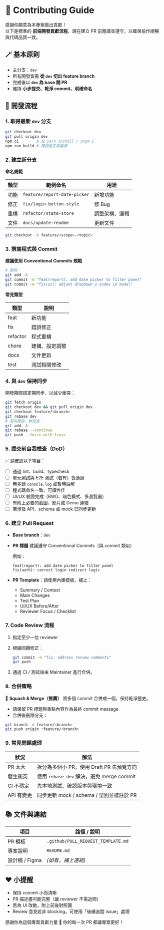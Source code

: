 # 🧩 Contributing Guide

感謝你願意為本專案做出貢獻！  
以下是標準的 **前端開發貢獻流程**，請在建立 PR 前閱讀並遵守，以確保協作順暢與代碼品質一致。

## 🪄 基本原則

- 主分支：`dev`  
- 所有開發皆需 **從 `dev` 切出 feature branch**  
- 完成後以 **`dev` 為 base 開 PR**  
- 維持 **小步提交、乾淨 commit、明確命名**

## 🧱 開發流程

### 1. 取得最新 `dev` 分支

```bash
git checkout dev
git pull origin dev
npm ci        # 或 yarn install / pnpm i
npm run build # 確認能正常編譯
```

### 2. 建立新分支

**命名規範**

| 類型 | 範例命名                         | 用途      |
| -- | ---------------------------- | ------- |
| 功能 | `feature/report-date-picker` | 新增功能    |
| 修正 | `fix/login-button-style`     | 修 Bug   |
| 重構 | `refactor/state-store`       | 調整架構、邏輯 |
| 文件 | `docs/update-readme`         | 更新文件    |

```bash
git checkout -b feature/<scope>-<topic>
```

### 3. 撰寫程式與 Commit

**建議使用 Conventional Commits 規範**

```bash
# 範例
git add -A
git commit -m "feat(report): add date picker to filter panel"
git commit -m "fix(ui): adjust dropdown z-index in modal"
```

**常見類型**

| 類型       | 說明      |
| -------- | ------- |
| feat     | 新功能     |
| fix      | 錯誤修正    |
| refactor | 程式重構    |
| chore    | 建構、設定調整 |
| docs     | 文件更新    |
| test     | 測試相關修改  |

### 4. 與 `dev` 保持同步

開發期間請定期同步，以減少衝突：

```bash
git fetch origin
git checkout dev && git pull origin dev
git checkout feature/<branch>
git rebase dev
# 若有衝突，解完後：
git add -A
git rebase --continue
git push --force-with-lease
```

### 5. 提交前自我檢查（DoD）

✅ 請確認以下項目：

* [ ] 通過 lint、build、typecheck
* [ ] 單元測試與 E2E 測試（若有）皆通過
* [ ] 無多餘 `console.log` 或暫時註解
* [ ] 程式碼命名一致、可讀性佳
* [ ] UI/UX 驗證完成（RWD、暗色模式、多瀏覽器）
* [ ] 有附上必要的截圖、影片或 Demo 連結
* [ ] 若涉及 API，schema 或 mock 已同步更新

### 6. 建立 Pull Request

* **Base branch**：`dev`

* **PR 標題** 建議遵守 Conventional Commits（與 commit 類似）

  例如：

  ```
  feat(report): add date picker to filter panel
  fix(auth): correct login redirect logic
  ```

* **PR Template**：請使用內建模板，補上：

  * Summary / Context
  * Main Changes
  * Test Plan
  * UI/UX Before/After
  * Reviewer Focus / Checklist

### 7. Code Review 流程

1. 指定至少一位 reviewer

2. 根據回饋修正：

   ```bash
   git commit -m "fix: address review comments"
   git push
   ```

3. 通過 CI / 測試後由 Maintainer 進行合併。

### 8. 合併策略

🔹 **Squash & Merge（推薦）**
將多個 commit 合併成一個，保持乾淨歷史。

* 請保留 PR 標題與重點內容作為最終 commit message
* 合併後刪除分支：

```bash
git branch -d feature/<branch>
git push origin :feature/<branch>
```

### 9. 常見問題處理

| 狀況      | 解法                                 |
| ------- | ---------------------------------- |
| PR 太大   | 拆分為多個小 PR，使用 Draft PR 先預覽方向        |
| 發生衝突    | 使用 `rebase dev` 解決，避免 merge commit |
| CI 不穩定  | 先本地測試、確認版本與環境一致                    |
| API 有變更 | 同步更新 mock / schema / 型別並標註於 PR     |

## 📚 文件與連結

| 項目          | 路徑 / 說明                            |
| ----------- | ---------------------------------- |
| PR 模板       | `.github/PULL_REQUEST_TEMPLATE.md` |
| 專案說明        | `README.md`                        |
| 設計稿 / Figma | *(如有，補上連結)*                        |

## ❤️ 小提醒

* 保持 commit 小而清晰
* PR 描述盡可能完整（讓 reviewer 不需追問）
* 若為 UI 改動，附上前後對照圖
* Review 意見若非 blocking，可使用「後續追蹤 issue」處理

感謝你為這個專案貢獻力量 🎉
你的每一次 PR 都讓專案更好！
